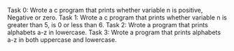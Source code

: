 Task 0: Wrote a c program that prints whether variable n is positive, Negative or zero.
Task 1: Wrote a c program that prints whether variable n is greater than 5, is 0 or less than 6.
Task 2: Wrote a program that prints alphabets a-z in lowercase.
Task 3: Wrote a program that prints alphabets a-z in both uppercase and lowercase.
